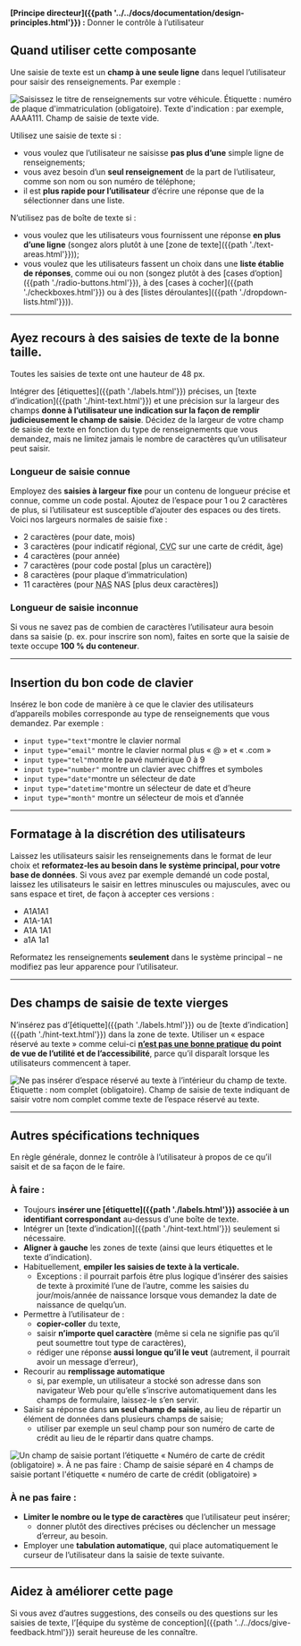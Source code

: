 **[Principe directeur]({{path '../../docs/documentation/design-principles.html'}})&nbsp;:** Donner le contrôle à l’utilisateur

## Quand utiliser cette composante
Une saisie de texte est un **champ à une seule ligne** dans lequel l’utilisateur pour saisir des renseignements. Par exemple&nbsp;:

<img src="{{path '../../markdown-assets/text-inputs/DS_Textinputs_Label-Hinttext-Textinput-fr.png'}}" alt="Saisissez le titre de renseignements sur votre véhicule. Étiquette : numéro de plaque d'immatriculation (obligatoire). Texte d'indication : par exemple, AAAA111. Champ de saisie de texte vide." />


Utilisez une saisie de texte si&nbsp;:
* vous voulez que l’utilisateur ne saisisse **pas plus d’une** simple ligne de renseignements;
* vous avez besoin d’un **seul renseignement** de la part de l’utilisateur, comme son nom ou son numéro de téléphone;
* il est **plus rapide pour l’utilisateur** d’écrire une réponse que de la sélectionner dans une liste.
 
N’utilisez pas de boîte de texte si&nbsp;:
* vous voulez que les utilisateurs vous fournissent une réponse **en plus d’une ligne** (songez alors plutôt à une [zone de texte]({{path './text-areas.html'}}));
* vous voulez que les utilisateurs fassent un choix dans une **liste établie de réponses**, comme oui ou non (songez plutôt à des [cases d’option]({{path './radio-buttons.html'}}), à des [cases à cocher]({{path './checkboxes.html'}}) ou à des [listes déroulantes]({{path './dropdown-lists.html'}})).
<hr>

## Ayez recours à des saisies de texte de la bonne taille.
Toutes les saisies de texte ont une hauteur de 48 px.

Intégrer des [étiquettes]({{path './labels.html'}}) précises, un [texte d’indication]({{path './hint-text.html'}}) et une précision sur la largeur des champs **donne à l’utilisateur une indication sur la façon de remplir judicieusement le champ de saisie**. Décidez de la largeur de votre champ de saisie de texte en fonction du type de renseignements que vous demandez, mais ne limitez jamais le nombre de caractères qu’un utilisateur peut saisir.
### Longueur de saisie connue

Employez des **saisies à largeur fixe** pour un contenu de longueur précise et connue, comme un code postal. Ajoutez de l’espace pour 1 ou 2 caractères de plus, si l’utilisateur est susceptible d’ajouter des espaces ou des tirets. Voici nos largeurs normales de saisie fixe&nbsp;:
* 2 caractères (pour date, mois)
* 3 caractères (pour indicatif régional,  <abbr title="card verification code">CVC</abbr> sur une carte de crédit, âge)
* 4 caractères (pour année)
* 7 caractères (pour code postal [plus un caractère])
* 8 caractères (pour plaque d’immatriculation)
* 11 caractères (pour <abbr title="Numéro d'assurance sociale">NAS</abbr> NAS [plus deux caractères])

### Longueur de saisie inconnue
Si vous ne savez pas de combien de caractères l’utilisateur aura besoin dans sa saisie (p. ex. pour inscrire son nom), faites en sorte que la saisie de texte occupe **100 % du conteneur**.

<hr>

## Insertion du bon code de clavier
Insérez le bon code de manière à ce que le clavier des utilisateurs d’appareils mobiles corresponde au type de renseignements que vous demandez. Par exemple&nbsp;:
* `input type="text"`montre le clavier normal
* `input type="email"` montre le clavier normal plus «&nbsp;@&nbsp;» et «&nbsp;.com&nbsp;»
* `input type="tel"`montre le pavé numérique 0 à 9
* `input type="number"` montre un clavier avec chiffres et symboles
* `input type="date"`montre un sélecteur de date
* `input type="datetime"`montre un sélecteur de date et d’heure
* `input type="month"` montre un sélecteur de mois et d’année

<hr>

## Formatage à la discrétion des utilisateurs
Laissez les utilisateurs saisir les renseignements dans le format de leur choix et **reformatez‑les au besoin dans le système principal, pour votre base de données**. Si vous avez par exemple demandé un code postal, laissez les utilisateurs le saisir en lettres minuscules ou majuscules, avec ou sans espace et tiret, de façon à accepter ces versions&nbsp;:
* A1A1A1
* A1A-1A1
* A1A&nbsp;1A1
* a1A&nbsp;1a1

Reformatez les renseignements **seulement** dans le système principal – ne modifiez pas leur apparence pour l’utilisateur.
<hr>

## Des champs de saisie de texte vierges
N’insérez pas d’[étiquette]({{path './labels.html'}}) ou de [texte d’indication]({{path './hint-text.html'}}) dans la zone de texte. Utiliser un «&nbsp;espace réservé au texte&nbsp;» comme celui-ci **[n’est pas une bonne pratique](https://www.nngroup.com/articles/form-design-placeholders/) du point de vue de l’utilité et de l’accessibilité**, parce qu’il disparaît lorsque les utilisateurs commencent à taper.

<img src="{{path '../../markdown-assets/text-inputs/DS_Textinputs_Noplaceholder-fr.png'}}" alt="Ne pas insérer d’espace réservé au texte à l’intérieur du champ de texte. Étiquette : nom complet (obligatoire). Champ de saisie de texte indiquant de saisir votre nom complet comme texte de l’espace réservé au texte." />


<hr>

## Autres spécifications techniques
En règle générale, donnez le contrôle à l’utilisateur à propos de ce qu’il saisit et de sa façon de le faire.
### À faire&nbsp;:
* Toujours **insérer une [étiquette]({{path './labels.html'}}) associée à un identifiant correspondant** au‑dessus d’une boîte de texte.
* Intégrer un [texte d’indication]({{path './hint-text.html'}}) seulement si nécessaire.
* **Aligner à gauche** les zones de texte (ainsi que leurs étiquettes et le texte d’indication).
* Habituellement, **empiler les saisies de texte à la verticale.**
  * Exceptions&nbsp;: il pourrait parfois être plus logique d’insérer des saisies de texte à proximité l’une de l’autre, comme les saisies du jour/mois/année de naissance lorsque vous demandez la date de naissance de quelqu’un.
* Permettre à l’utilisateur de&nbsp;:
  * **copier-coller** du texte,
  * saisir **n’importe quel caractère** (même si cela ne signifie pas qu’il peut soumettre tout type de caractères),
  * rédiger une réponse **aussi longue qu’il le veut** (autrement, il pourrait avoir un message d’erreur),
* Recourir au **remplissage automatique**
  * si, par exemple, un utilisateur a stocké son adresse dans son navigateur Web pour qu’elle s’inscrive automatiquement dans les champs de formulaire, laissez-le s’en servir.
* Saisir sa réponse dans **un seul champ de saisie**, au lieu de répartir un élément de données dans plusieurs champs de saisie;
  * utiliser par exemple un seul champ pour son numéro de carte de crédit au lieu de le répartir dans quatre champs.


<img src="{{path '../../markdown-assets/text-inputs/DS_Textinputs_Separatefields-fr.png'}}" alt="Un champ de saisie portant l’étiquette « Numéro de carte de crédit (obligatoire) ». À ne pas faire : Champ de saisie séparé en 4 champs de saisie portant l'étiquette « numéro de carte de crédit (obligatoire) »" />


### À ne pas faire&nbsp;:
* **Limiter le nombre ou le type de caractères** que l’utilisateur peut insérer;
  * donner plutôt des directives précises ou déclencher un message d’erreur, au besoin.
* Employer une **tabulation automatique**, qui place automatiquement le curseur de l’utilisateur dans la saisie de texte suivante.

<hr>

## Aidez à améliorer cette page
Si vous avez d’autres suggestions, des conseils ou des questions sur les saisies de texte, l’[équipe du système de conception]({{path '../../docs/give-feedback.html'}}) serait heureuse de les connaître.
